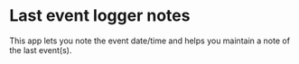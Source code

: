 # Last event logger notes

This app lets you note the event date/time and helps you maintain a note of the last event(s).
